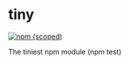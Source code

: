 # tiny


[![npm (scoped)](https://img.shields.io/npm/v/@mynormh/tiny.svg)](https://github.com/mynormh/tiny)


The tiniest npm module (npm test)

